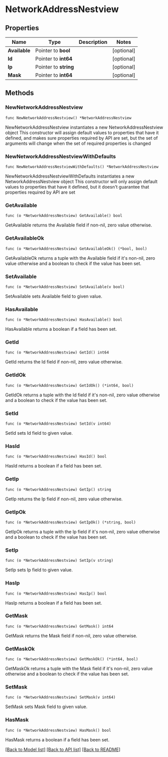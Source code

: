 # NetworkAddressNestview

## Properties

Name | Type | Description | Notes
------------ | ------------- | ------------- | -------------
**Available** | Pointer to **bool** |  | [optional] 
**Id** | Pointer to **int64** |  | [optional] 
**Ip** | Pointer to **string** |  | [optional] 
**Mask** | Pointer to **int64** |  | [optional] 

## Methods

### NewNetworkAddressNestview

`func NewNetworkAddressNestview() *NetworkAddressNestview`

NewNetworkAddressNestview instantiates a new NetworkAddressNestview object
This constructor will assign default values to properties that have it defined,
and makes sure properties required by API are set, but the set of arguments
will change when the set of required properties is changed

### NewNetworkAddressNestviewWithDefaults

`func NewNetworkAddressNestviewWithDefaults() *NetworkAddressNestview`

NewNetworkAddressNestviewWithDefaults instantiates a new NetworkAddressNestview object
This constructor will only assign default values to properties that have it defined,
but it doesn't guarantee that properties required by API are set

### GetAvailable

`func (o *NetworkAddressNestview) GetAvailable() bool`

GetAvailable returns the Available field if non-nil, zero value otherwise.

### GetAvailableOk

`func (o *NetworkAddressNestview) GetAvailableOk() (*bool, bool)`

GetAvailableOk returns a tuple with the Available field if it's non-nil, zero value otherwise
and a boolean to check if the value has been set.

### SetAvailable

`func (o *NetworkAddressNestview) SetAvailable(v bool)`

SetAvailable sets Available field to given value.

### HasAvailable

`func (o *NetworkAddressNestview) HasAvailable() bool`

HasAvailable returns a boolean if a field has been set.

### GetId

`func (o *NetworkAddressNestview) GetId() int64`

GetId returns the Id field if non-nil, zero value otherwise.

### GetIdOk

`func (o *NetworkAddressNestview) GetIdOk() (*int64, bool)`

GetIdOk returns a tuple with the Id field if it's non-nil, zero value otherwise
and a boolean to check if the value has been set.

### SetId

`func (o *NetworkAddressNestview) SetId(v int64)`

SetId sets Id field to given value.

### HasId

`func (o *NetworkAddressNestview) HasId() bool`

HasId returns a boolean if a field has been set.

### GetIp

`func (o *NetworkAddressNestview) GetIp() string`

GetIp returns the Ip field if non-nil, zero value otherwise.

### GetIpOk

`func (o *NetworkAddressNestview) GetIpOk() (*string, bool)`

GetIpOk returns a tuple with the Ip field if it's non-nil, zero value otherwise
and a boolean to check if the value has been set.

### SetIp

`func (o *NetworkAddressNestview) SetIp(v string)`

SetIp sets Ip field to given value.

### HasIp

`func (o *NetworkAddressNestview) HasIp() bool`

HasIp returns a boolean if a field has been set.

### GetMask

`func (o *NetworkAddressNestview) GetMask() int64`

GetMask returns the Mask field if non-nil, zero value otherwise.

### GetMaskOk

`func (o *NetworkAddressNestview) GetMaskOk() (*int64, bool)`

GetMaskOk returns a tuple with the Mask field if it's non-nil, zero value otherwise
and a boolean to check if the value has been set.

### SetMask

`func (o *NetworkAddressNestview) SetMask(v int64)`

SetMask sets Mask field to given value.

### HasMask

`func (o *NetworkAddressNestview) HasMask() bool`

HasMask returns a boolean if a field has been set.


[[Back to Model list]](../README.md#documentation-for-models) [[Back to API list]](../README.md#documentation-for-api-endpoints) [[Back to README]](../README.md)


